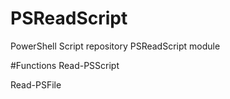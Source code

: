 # PSReadScript
PowerShell Script repository PSReadScript module


#Functions
Read-PSScript

Read-PSFile
